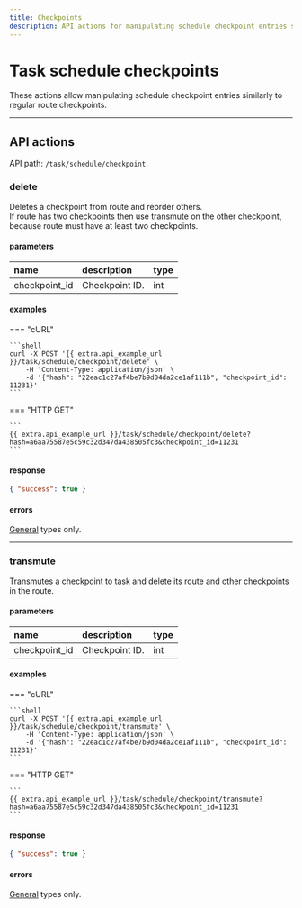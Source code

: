 ```yaml
---
title: Checkpoints
description: API actions for manipulating schedule checkpoint entries similarly to regular route checkpoints.
---
```


# Task schedule checkpoints

These actions allow manipulating schedule checkpoint entries similarly to regular route checkpoints.

***

## API actions

API path: `/task/schedule/checkpoint`.

### delete

Deletes a checkpoint from route and reorder others.<br>
If route has two checkpoints then use transmute on the other checkpoint, because route must have
at least two checkpoints.

#### parameters

| name | description | type | 
| :--- | :--- | :--- |
| checkpoint_id | Checkpoint ID. | int |

#### examples

=== "cURL"

    ```shell
    curl -X POST '{{ extra.api_example_url }}/task/schedule/checkpoint/delete' \
        -H 'Content-Type: application/json' \ 
        -d '{"hash": "22eac1c27af4be7b9d04da2ce1af111b", "checkpoint_id": 11231}'
    ```

=== "HTTP GET"

    ```
    {{ extra.api_example_url }}/task/schedule/checkpoint/delete?hash=a6aa75587e5c59c32d347da438505fc3&checkpoint_id=11231
    ```

#### response

```json
{ "success": true }
```

#### errors

[General](../../../../getting-started.md#error-codes) types only.

***

### transmute

Transmutes a checkpoint to task and delete its route and other checkpoints in the route.

#### parameters

| name | description | type | 
| :--- | :--- | :--- |
| checkpoint_id | Checkpoint ID. | int |

#### examples

=== "cURL"

    ```shell
    curl -X POST '{{ extra.api_example_url }}/task/schedule/checkpoint/transmute' \
        -H 'Content-Type: application/json' \ 
        -d '{"hash": "22eac1c27af4be7b9d04da2ce1af111b", "checkpoint_id": 11231}'
    ```

=== "HTTP GET"

    ```
    {{ extra.api_example_url }}/task/schedule/checkpoint/transmute?hash=a6aa75587e5c59c32d347da438505fc3&checkpoint_id=11231
    ```

#### response

```json
{ "success": true }
```

#### errors

[General](../../../../getting-started.md#error-codes) types only.